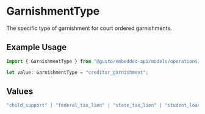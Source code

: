 # GarnishmentType

The specific type of garnishment for court ordered garnishments.

## Example Usage

```typescript
import { GarnishmentType } from "@gusto/embedded-api/models/operations/postv1employeesemployeeidgarnishments.js";

let value: GarnishmentType = "creditor_garnishment";
```

## Values

```typescript
"child_support" | "federal_tax_lien" | "state_tax_lien" | "student_loan" | "creditor_garnishment" | "federal_loan" | "other_garnishment"
```